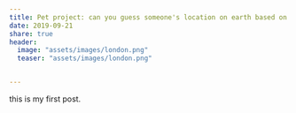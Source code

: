 ```yaml
---
title: Pet project: can you guess someone's location on earth based on their distance?
date: 2019-09-21
share: true
header:
  image: "assets/images/london.png"
  teaser: "assets/images/london.png"


---
```





this is my first post.
